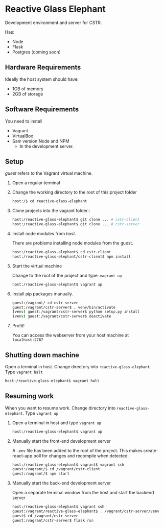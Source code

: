 # Reactive Glass Elephant
Development environment and server for CSTR.

Has:
 * Node
 * Flask
 * Postgres (coming soon)


## Hardware Requirements
Ideally the host system should have:
 * 1GB of memory
 * 2GB of storage

## Software Requirements
You need to install
 * Vagrant
 * VirtualBox
 * Sam version Node and NPM
   * In the development server.

## Setup

*guest* refers to the Vagrant virtual machine.

1. Open a regular terminal
2. Change the working directory to the root of this project folder

    ```bash
    host:/$ cd reactive-glass-elephant
    ```

3. Clone projects into the vagrant folder.:

    ```bash
    host:/reactive-glass-elephant$ git clone ... # cstr-client
    host:/reactive-glass-elephant$ git clone ... # cstr-server
    ```
4. Install node modules from *host*.

    There are problems installing node modules from the guest.
    ```bash
    host:/reactive-glass-elephant$ cd cstr-client
    host:/reactive-glass-elephant/cstr-client$ npm install
    ```
5. Start the virtual machine

   Change to the root of the project and type: `vagrant up`
   ```bash
   host:/reactive-glass-elephant$ vagrant up
   ```

6. Install pip packages manually.

   ```bash
   guest:/vagrant/ cd cstr-server
   guest:/vagrant/cstr-server$ . venv/bin/activate
   (venv) guest:/vagrant/cstr-server$ python setup.py install
   (venv) guest:/vagrant/cstr-server$ deactivate
   ```
7. Profit!

    You can access the webserver from your host machine at `localhost:2787`

## Shutting down machine

Open a terminal in host. Change directory into `reactive-glass-elephant`. Type `vagrant halt`

```bash    
host:/reactive-glass-elephant$ vagrant halt
``` 

## Resuming work
When you want to resume work. Change directory into `reactive-glass-elephant`. Type `vagrant up`

1. Open a terminal in host and type `vagrant up`
    ```bash    
    host:/reactive-glass-elephant$ vagrant up
    ```
2. Manually start the front-end development server

    A `.env` file has been added to the root of the project. This makes create-react-app poll for changes and recompile when detected.
    ```bash
    host:/reactive-glass-elephant$ vagrant$ vagrant ssh
    guest:/vagrant/$ cd /vagrant/cstr-client
    guest:/vagrant/$ npm start
    ```
3. Manually start the back-end development server
    
    Open a separate terminal window from the host and start the backend server
    ```bash
    host:/reactive-glass-elephant$ vagrant ssh
    guest:/vagrant/reactive-glass-elephant$ . /vagrant/cstr-server/venv/bin/activate
    guest$ cd /vagrant/cstr-server
    guest:/vagrant/cstr-server$ flask run